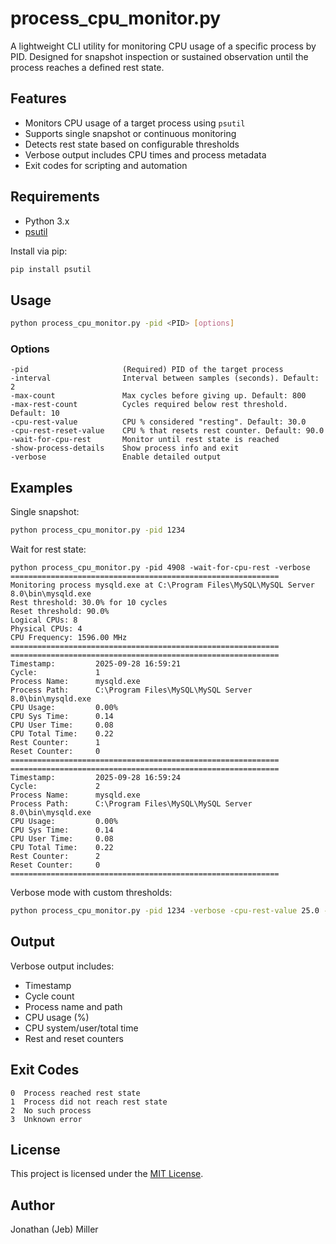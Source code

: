 # process_cpu_monitor.py

A lightweight CLI utility for monitoring CPU usage of a specific process by PID. Designed for snapshot inspection or sustained observation until the process reaches a defined rest state.

## Features

- Monitors CPU usage of a target process using `psutil`
- Supports single snapshot or continuous monitoring
- Detects rest state based on configurable thresholds
- Verbose output includes CPU times and process metadata
- Exit codes for scripting and automation

## Requirements

- Python 3.x
- [psutil](https://pypi.org/project/psutil/)

Install via pip:

```bash
pip install psutil
```

## Usage

```bash
python process_cpu_monitor.py -pid <PID> [options]
```

### Options

```text
-pid                     (Required) PID of the target process
-interval                Interval between samples (seconds). Default: 2
-max-count               Max cycles before giving up. Default: 800
-max-rest-count          Cycles required below rest threshold. Default: 10
-cpu-rest-value          CPU % considered "resting". Default: 30.0
-cpu-rest-reset-value    CPU % that resets rest counter. Default: 90.0
-wait-for-cpu-rest       Monitor until rest state is reached
-show-process-details    Show process info and exit
-verbose                 Enable detailed output
```

## Examples

Single snapshot:

```bash
python process_cpu_monitor.py -pid 1234
```

Wait for rest state:

```Win
python process_cpu_monitor.py -pid 4908 -wait-for-cpu-rest -verbose
============================================================
Monitoring process mysqld.exe at C:\Program Files\MySQL\MySQL Server 8.0\bin\mysqld.exe
Rest threshold: 30.0% for 10 cycles
Reset threshold: 90.0%
Logical CPUs: 8
Physical CPUs: 4
CPU Frequency: 1596.00 MHz
============================================================
============================================================
Timestamp:         2025-09-28 16:59:21
Cycle:             1
Process Name:      mysqld.exe
Process Path:      C:\Program Files\MySQL\MySQL Server 8.0\bin\mysqld.exe
CPU Usage:         0.00%
CPU Sys Time:      0.14
CPU User Time:     0.08
CPU Total Time:    0.22
Rest Counter:      1
Reset Counter:     0
============================================================
============================================================
Timestamp:         2025-09-28 16:59:24
Cycle:             2
Process Name:      mysqld.exe
Process Path:      C:\Program Files\MySQL\MySQL Server 8.0\bin\mysqld.exe
CPU Usage:         0.00%
CPU Sys Time:      0.14
CPU User Time:     0.08
CPU Total Time:    0.22
Rest Counter:      2
Reset Counter:     0
============================================================
```

Verbose mode with custom thresholds:

```bash
python process_cpu_monitor.py -pid 1234 -verbose -cpu-rest-value 25.0 -cpu-rest-reset-value 85.0
```

## Output

Verbose output includes:

- Timestamp
- Cycle count
- Process name and path
- CPU usage (%)
- CPU system/user/total time
- Rest and reset counters

## Exit Codes

```text
0  Process reached rest state
1  Process did not reach rest state
2  No such process
3  Unknown error
```

## License

This project is licensed under the [MIT License](https://opensource.org/licenses/MIT).

## Author

Jonathan (Jeb) Miller